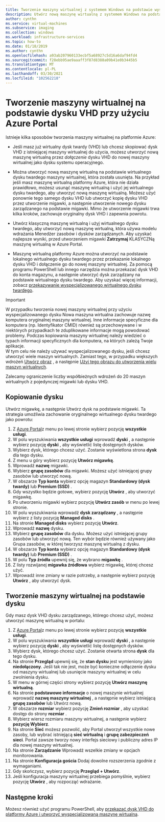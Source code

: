 ```yaml
---
title: Tworzenie maszyny wirtualnej z systemem Windows na podstawie wyspecjalizowanego wirtualnego dysku twardego w Azure Portal
description: Utwórz nową maszynę wirtualną z systemem Windows na podstawie dysku VHD w Azure Portal.
author: cynthn
ms.service: virtual-machines
ms.subservice: imaging
ms.collection: windows
ms.workload: infrastructure-services
ms.topic: how-to
ms.date: 01/18/2019
ms.author: cynthn
ms.openlocfilehash: a93ab207960133ecbf5a68927c5d16a6daf94fd4
ms.sourcegitcommit: f28ebb95ae9aaaff3f87d8388a09b41e0b3445b5
ms.translationtype: MT
ms.contentlocale: pl-PL
ms.lasthandoff: 03/30/2021
ms.locfileid: "102562218"
---
```

# <a name="create-a-vm-from-a-vhd-by-using-the-azure-portal"></a>Tworzenie maszyny wirtualnej na podstawie dysku VHD przy użyciu Azure Portal

Istnieje kilka sposobów tworzenia maszyny wirtualnej na platformie Azure: 

- Jeśli masz już wirtualny dysk twardy (VHD) lub chcesz skopiować dysk VHD z istniejącej maszyny wirtualnej do użycia, możesz utworzyć nową maszynę wirtualną przez *dołączenie* dysku VHD do nowej maszyny wirtualnej jako dysku systemu operacyjnego. 

- Można utworzyć nową maszynę wirtualną na podstawie wirtualnego dysku twardego maszyny wirtualnej, która została usunięta. Na przykład jeśli masz maszynę wirtualną platformy Azure, która nie działa prawidłowo, możesz usunąć maszynę wirtualną i użyć jej wirtualnego dysku twardego, aby utworzyć nową maszynę wirtualną. Możesz użyć ponownie tego samego dysku VHD lub utworzyć kopię dysku VHD przez utworzenie migawki, a następnie utworzenie nowego dysku zarządzanego na podstawie migawki. Mimo że utworzenie migawki trwa kilka kroków, zachowuje oryginalny dysk VHD i zapewnia powrotu.

- Utwórz klasyczną maszynę wirtualną i użyj wirtualnego dysku twardego, aby utworzyć nową maszynę wirtualną, która używa modelu wdrażania Menedżer zasobów i dysków zarządzanych. Aby uzyskać najlepsze wyniki, przed utworzeniem migawki **Zatrzymaj** KLASYCZNą maszynę wirtualną w Azure Portal.
 
- Maszynę wirtualną platformy Azure można utworzyć na podstawie lokalnego wirtualnego dysku twardego przez przekazanie lokalnego dysku VHD i dołączenie go do nowej maszyny wirtualnej. Za pomocą programu PowerShell lub innego narzędzia można przekazać dysk VHD do konta magazynu, a następnie utworzyć dysk zarządzany na podstawie wirtualnego dysku twardego. Aby uzyskać więcej informacji, zobacz [przekazywanie wyspecjalizowanego wirtualnego dysku twardego](create-vm-specialized.md#option-2-upload-a-specialized-vhd). 

> [!IMPORTANT]
> 
> W przypadku tworzenia nowej maszyny wirtualnej przy użyciu wyspecjalizowanego dysku Nowa maszyna wirtualna zachowuje nazwę komputera oryginalnej maszyny wirtualnej. Inne informacje specyficzne dla komputera (np. Identyfikator CMID) również są przechowywane i w niektórych przypadkach te zduplikowane informacje mogą powodować problemy. Podczas kopiowania maszyny wirtualnej należy wiedzieć o typach informacji specyficznych dla komputera, na których zależą Twoje aplikacje.  
> W tym celu nie należy używać wyspecjalizowanego dysku, jeśli chcesz utworzyć wiele maszyn wirtualnych. Zamiast tego, w przypadku większych wdrożeń [Utwórz obraz](capture-image-resource.md) , a następnie [Użyj tego obrazu do utworzenia wielu maszyn wirtualnych](create-vm-generalized-managed.md).

Zalecamy ograniczenie liczby współbieżnych wdrożeń do 20 maszyn wirtualnych z pojedynczej migawki lub dysku VHD. 

## <a name="copy-a-disk"></a>Kopiowanie dysku

Utwórz migawkę, a następnie Utwórz dysk na podstawie migawki. Ta strategia umożliwia zachowanie oryginalnego wirtualnego dysku twardego jako powrotu:

1. Z [Azure Portal](https://portal.azure.com)z menu po lewej stronie wybierz pozycję **wszystkie usługi**.
2. W polu wyszukiwania **wszystkie usługi** wprowadź **dyski** , a następnie wybierz pozycję **dyski** , aby wyświetlić listę dostępnych dysków.
3. Wybierz dysk, którego chcesz użyć. Zostanie wyświetlona strona **dysk** dla tego dysku.
4. Z menu u góry wybierz pozycję **Utwórz migawkę**. 
5. Wprowadź **nazwę** migawki.
6. Wybierz **grupę zasobów** dla migawki. Możesz użyć istniejącej grupy zasobów lub utworzyć nową.
7. W obszarze **Typ konta** wybierz opcję magazyn **Standardowy (dysk twardy)** lub **Premium (SSD)** .
8. Gdy wszystko będzie gotowe, wybierz pozycję **Utwórz** , aby utworzyć migawkę.
9. Po utworzeniu migawki wybierz pozycję **Utwórz zasób** w menu po lewej stronie.
10. W polu wyszukiwania wprowadź **dysk zarządzany** , a następnie wybierz z listy pozycję **Managed disks** .
11. Na stronie **Managed disks** wybierz pozycję **Utwórz**.
12. Wprowadź **nazwę** dysku.
13. Wybierz **grupę zasobów** dla dysku. Możesz użyć istniejącej grupy zasobów lub utworzyć nową. Ten wybór będzie również używany jako Grupa zasobów, w której tworzysz maszynę wirtualną z dysku.
14. W obszarze **Typ konta** wybierz opcję magazyn **Standardowy (dysk twardy)** lub **Premium (SSD)** .
15. W polu **Typ źródła** upewnij się, że wybrano **migawkę** .
16. Z listy rozwijanej **migawka źródłowa** wybierz migawkę, której chcesz użyć.
17. Wprowadź inne zmiany w razie potrzeby, a następnie wybierz pozycję **Utwórz** , aby utworzyć dysk.

## <a name="create-a-vm-from-a-disk"></a>Tworzenie maszyny wirtualnej na podstawie dysku

Gdy masz dysk VHD dysku zarządzanego, którego chcesz użyć, możesz utworzyć maszynę wirtualną w portalu:

1. Z [Azure Portal](https://portal.azure.com)z menu po lewej stronie wybierz pozycję **wszystkie usługi**.
2. W polu wyszukiwania **wszystkie usługi** wprowadź **dyski** , a następnie wybierz pozycję **dyski** , aby wyświetlić listę dostępnych dysków.
3. Wybierz dysk, którego chcesz użyć. Zostanie otwarta strona **dysk** dla tego dysku.
4. Na stronie **Przegląd** upewnij się, że **stan dysku** jest wymieniony jako **niedołączony**. Jeśli tak nie jest, może być konieczne odłączenie dysku od maszyny wirtualnej lub usunięcie maszyny wirtualnej w celu zwolnienia dysku.
4. W menu w górnej części strony wybierz pozycję **Utwórz maszynę wirtualną**.
5. Na stronie **podstawowe informacje** o nowej maszynie wirtualnej wprowadź **nazwę maszyny wirtualnej** , a następnie wybierz istniejącą **grupę zasobów** lub Utwórz nową.
6. W obszarze **rozmiar** wybierz pozycję **Zmień rozmiar** , aby uzyskać dostęp do strony **rozmiar** .
7. Wybierz wiersz rozmiaru maszyny wirtualnej, a następnie wybierz **pozycję Wybierz**.
8. Na stronie **Sieć** możesz pozwolić, aby Portal utworzył wszystkie nowe zasoby, lub wybrać istniejącą **sieć wirtualną** i **grupę zabezpieczeń sieci**. Portal zawsze tworzy nowy interfejs sieciowy i publiczny adres IP dla nowej maszyny wirtualnej. 
9. Na stronie **Zarządzanie** Wprowadź wszelkie zmiany w opcjach monitorowania.
10. Na stronie **Konfiguracja gościa** Dodaj dowolne rozszerzenia zgodnie z wymaganiami.
11. Gdy skończysz, wybierz pozycję **Przegląd + Utwórz**. 
12. Jeśli konfiguracja maszyny wirtualnej przebiega pomyślnie, wybierz pozycję **Utwórz** , aby rozpocząć wdrażanie.


## <a name="next-steps"></a>Następne kroki

Możesz również użyć programu PowerShell, aby [przekazać dysk VHD do platformy Azure i utworzyć wyspecjalizowaną maszynę wirtualną](create-vm-specialized.md).


